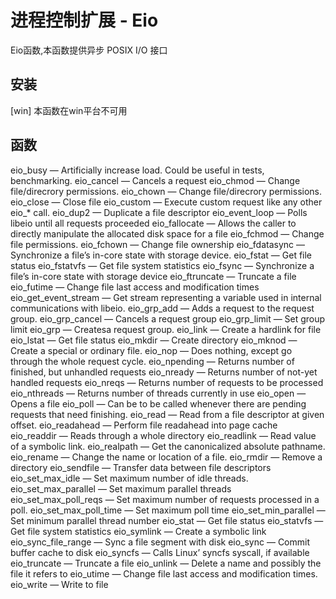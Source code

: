 # 进程控制扩展 - Eio

Eio函数,本函数提供异步 POSIX I/O 接口

## 安装

[win] 本函数在win平台不可用

## 函数

eio_busy — Artificially increase load. Could be useful in tests, benchmarking.
eio_cancel — Cancels a request
eio_chmod — Change file/direcrory permissions.
eio_chown — Change file/direcrory permissions.
eio_close — Close file
eio_custom — Execute custom request like any other eio_* call.
eio_dup2 — Duplicate a file descriptor
eio_event_loop — Polls libeio until all requests proceeded
eio_fallocate — Allows the caller to directly manipulate the allocated disk space for a file
eio_fchmod — Change file permissions.
eio_fchown — Change file ownership
eio_fdatasync — Synchronize a file’s in-core state with storage device.
eio_fstat — Get file status
eio_fstatvfs — Get file system statistics
eio_fsync — Synchronize a file’s in-core state with storage device
eio_ftruncate — Truncate a file
eio_futime — Change file last access and modification times
eio_get_event_stream — Get stream representing a variable used in internal communications with libeio.
eio_grp_add — Adds a request to the request group.
eio_grp_cancel — Cancels a request group
eio_grp_limit — Set group limit
eio_grp — Createsa request group.
eio_link — Create a hardlink for file
eio_lstat — Get file status
eio_mkdir — Create directory
eio_mknod — Create a special or ordinary file.
eio_nop — Does nothing, except go through the whole request cycle.
eio_npending — Returns number of finished, but unhandled requests
eio_nready — Returns number of not-yet handled requests
eio_nreqs — Returns number of requests to be processed
eio_nthreads — Returns number of threads currently in use
eio_open — Opens a file
eio_poll — Can be to be called whenever there are pending requests that need finishing.
eio_read — Read from a file descriptor at given offset.
eio_readahead — Perform file readahead into page cache
eio_readdir — Reads through a whole directory
eio_readlink — Read value of a symbolic link.
eio_realpath — Get the canonicalized absolute pathname.
eio_rename — Change the name or location of a file.
eio_rmdir — Remove a directory
eio_sendfile — Transfer data between file descriptors
eio_set_max_idle — Set maximum number of idle threads.
eio_set_max_parallel — Set maximum parallel threads
eio_set_max_poll_reqs — Set maximum number of requests processed in a poll.
eio_set_max_poll_time — Set maximum poll time
eio_set_min_parallel — Set minimum parallel thread number
eio_stat — Get file status
eio_statvfs — Get file system statistics
eio_symlink — Create a symbolic link
eio_sync_file_range — Sync a file segment with disk
eio_sync — Commit buffer cache to disk
eio_syncfs — Calls Linux’ syncfs syscall, if available
eio_truncate — Truncate a file
eio_unlink — Delete a name and possibly the file it refers to
eio_utime — Change file last access and modification times.
eio_write — Write to file